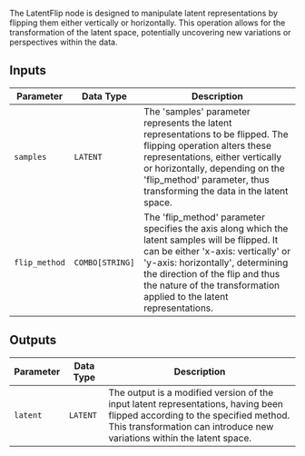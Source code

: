 
The LatentFlip node is designed to manipulate latent representations by flipping them either vertically or horizontally. This operation allows for the transformation of the latent space, potentially uncovering new variations or perspectives within the data.

## Inputs

| Parameter     | Data Type | Description |
|---------------|--------------|-------------|
| `samples`     | `LATENT`     | The 'samples' parameter represents the latent representations to be flipped. The flipping operation alters these representations, either vertically or horizontally, depending on the 'flip_method' parameter, thus transforming the data in the latent space. |
| `flip_method` | `COMBO[STRING]` | The 'flip_method' parameter specifies the axis along which the latent samples will be flipped. It can be either 'x-axis: vertically' or 'y-axis: horizontally', determining the direction of the flip and thus the nature of the transformation applied to the latent representations. |

## Outputs

| Parameter | Data Type | Description |
|-----------|-------------|-------------|
| `latent`  | `LATENT`    | The output is a modified version of the input latent representations, having been flipped according to the specified method. This transformation can introduce new variations within the latent space. |
